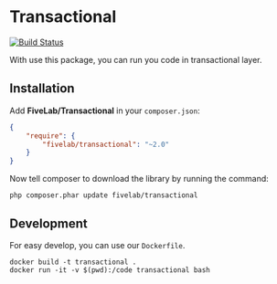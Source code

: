 Transactional
=============

[![Build Status](https://travis-ci.org/FiveLab/Transactional.svg?branch=master)](https://travis-ci.org/FiveLab/Transactional)

With use this package, you can run you code in transactional layer.

Installation
------------

Add **FiveLab/Transactional** in your `composer.json`:

```json
{
    "require": {
        "fivelab/transactional": "~2.0"
    }
}
```

Now tell composer to download the library by running the command:

```shell script
php composer.phar update fivelab/transactional
```

Development
-----------

For easy develop, you can use our `Dockerfile`.

```shell script
docker build -t transactional .
docker run -it -v $(pwd):/code transactional bash
```
